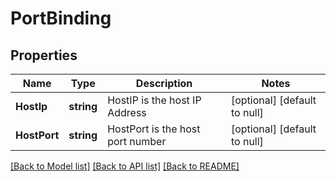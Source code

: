 # PortBinding

## Properties
Name | Type | Description | Notes
------------ | ------------- | ------------- | -------------
**HostIp** | **string** | HostIP is the host IP Address | [optional] [default to null]
**HostPort** | **string** | HostPort is the host port number | [optional] [default to null]

[[Back to Model list]](../README.md#documentation-for-models) [[Back to API list]](../README.md#documentation-for-api-endpoints) [[Back to README]](../README.md)


